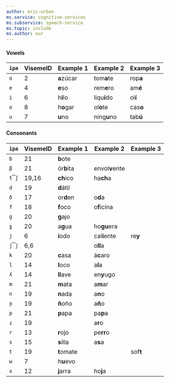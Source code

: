 ```yaml
---
author: eric-urban
ms.service: cognitive-services
ms.subservice: speech-service
ms.topic: include
ms.author: eur
---
```


#### Vowels

| `ipa` | VisemeID | Example&nbsp;1  | Example&nbsp;2      | Example&nbsp;3|
|-------|----------|------------|----------------|----------|
| `ɑ`   | 2        | **a**zúcar | tom**a**te     | rop**a** |
| `e`   | 4        | **e**so    | rem**e**ro     | am**é**  |
| `i`   | 6        | h**i**lo   | liqu**i**do    | ol**í**  |
| `o`   | 8        | h**o**gar  | ol**o**te      | cas**o** |
| `u`   | 7        | **u**no    | ning**u**no    | tab**ú** |

#### Consonants

| `ipa` | VisemeID | Example&nbsp;1  | Example&nbsp;2      | Example&nbsp;3|
|-------|----------|------------|----------------|----------|
| `b`   | 21       | **b**ote   |                |          |
| `β`   | 21       | ór**b**ita | envol**v**ente |          |
| `t͡ʃ` | 19,16    | **ch**ico  | ha**ch**a      |          |
| `d`   | 19       | **d**átil  |                |          |
| `ð`   | 17       | or**d**en  | o**d**a        |          |
| `f`   | 18       | **f**oco   | o**f**icina    |          |
| `g`   | 20       | **g**ajo   |                |          |
| `ɣ`   | 20       | a**g**ua   | ho**gu**era    |          |
| `j`   | 6        | **i**odo   | cal**i**ente   | re**y**  |
| `j͡j` | 6,6      |            | o**ll**a       |          |
| `k`   | 20       | **c**asa   | á**c**aro      |          |
| `l`   | 14       | **l**oco   | a**l**a        |          |
| `ʎ`   | 14       | **ll**ave  | en**y**ugo     |          |
| `m`   | 21       | **m**ata   | a**m**ar       |          |
| `n`   | 19       | **n**ada   | a**n**o        |          |
| `ɲ`   | 19       | **ñ**oño   | a**ñ**o        |          |
| `p`   | 21       | **p**apa   | pa**p**a       |          |
| `ɾ`   | 19       |            | a**r**o        |          |
| `r`   | 13       | **r**ojo   | pe**rr**o      |          |
| `s`   | 15       | **s**illa  | a**s**a        |          |
| `t`   | 19       | **t**omate |                | sof**t** |
| `w`   | 7        | h**u**evo  |                |          |
| `x`   | 12       | **j**arra  | ho**j**a       |          |
